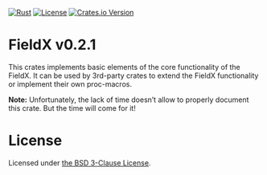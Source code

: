 <!-- markdownlint-disable-next-line MD041 -->
[![Rust](https://github.com/vrurg/fieldx/actions/workflows/fieldx.yml/badge.svg?branch=v0.2)](https://github.com/vrurg/fieldx/actions/workflows/fieldx.yml)
[![License](https://img.shields.io/github/license/vrurg/fieldx)](https://github.com/vrurg/fieldx/blob/main/LICENSE)
[![Crates.io Version](https://img.shields.io/crates/v/fieldx)](https://crates.io/crates/fieldx)

# FieldX v0.2.1

This crates implements basic elements of the core functionality of the FieldX. It can be used by 3rd-party crates
to extend the FieldX functionality or implement their own proc-macros.

**Note:** Unfortunately, the lack of time doesn’t allow to properly document this crate. But the time will come for it!

# License

Licensed under [the BSD 3-Clause License](/LICENSE).
